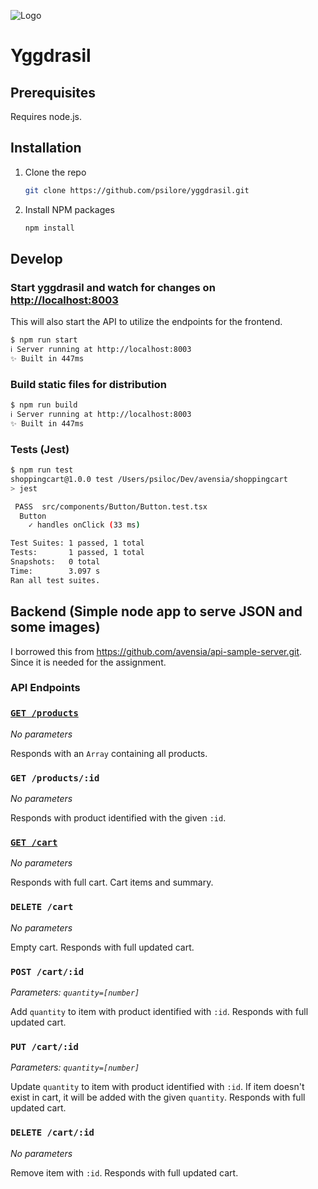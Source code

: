 ![Logo](https://path/to/yggdrasil-logo.png)

# Yggdrasil

## Prerequisites

Requires node.js.

## Installation

1. Clone the repo
   ```sh
   git clone https://github.com/psilore/yggdrasil.git
   ```
2. Install NPM packages
   ```sh
   npm install
   ```
## Develop

### Start yggdrasil and watch for changes on [http://localhost:8003](http://localhost:8003)
This will also start the API to utilize the endpoints for the frontend.

```sh
$ npm run start
ℹ️ Server running at http://localhost:8003
✨ Built in 447ms
```

### Build static files for distribution

```sh
$ npm run build
ℹ️ Server running at http://localhost:8003
✨ Built in 447ms
```

### Tests (Jest)

```sh
$ npm run test
shoppingcart@1.0.0 test /Users/psiloc/Dev/avensia/shoppingcart
> jest

 PASS  src/components/Button/Button.test.tsx
  Button
    ✓ handles onClick (33 ms)

Test Suites: 1 passed, 1 total
Tests:       1 passed, 1 total
Snapshots:   0 total
Time:        3.097 s
Ran all test suites.
```

## Backend (Simple node app to serve JSON and some images)
I borrowed this from https://github.com/avensia/api-sample-server.git. Since it is needed for the assignment.

### API Endpoints

### [`GET /products`](http://localhost:8181/products)

_No parameters_

Responds with an `Array` containing all products.

### `GET /products/:id`

_No parameters_

Responds with product identified with the given `:id`.

### [`GET /cart`](http://localhost:8181/cart)

_No parameters_

Responds with full cart. Cart items and summary.

### `DELETE /cart`

_No parameters_

Empty cart. Responds with full updated cart.

### `POST /cart/:id`

_Parameters: `quantity=[number]`_

Add `quantity` to item with product identified with `:id`. Responds with full updated cart.

### `PUT /cart/:id`

_Parameters: `quantity=[number]`_

Update `quantity` to item with product identified with `:id`. If item doesn't exist in cart, it will be added with the given `quantity`. Responds with full updated cart.

### `DELETE /cart/:id`

_No parameters_

Remove item with `:id`. Responds with full updated cart.